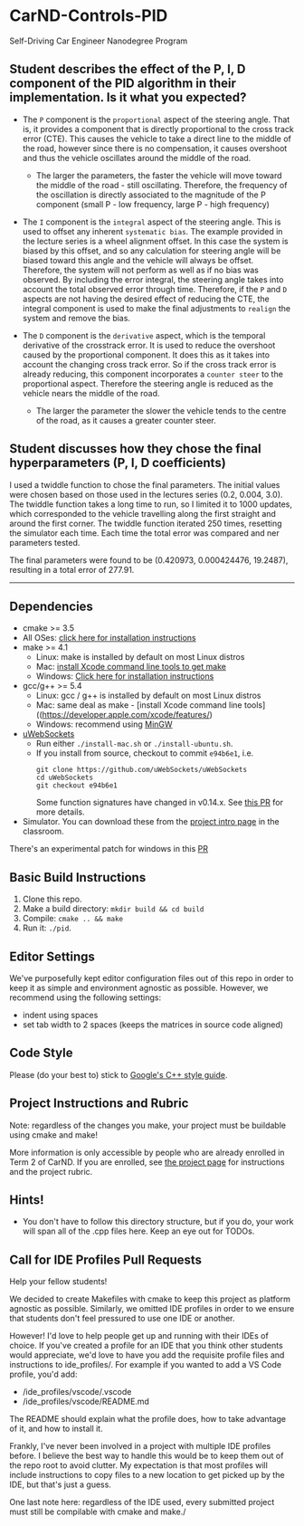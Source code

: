 # CarND-Controls-PID
Self-Driving Car Engineer Nanodegree Program

## Student describes the effect of the P, I, D component of the PID algorithm in their implementation. Is it what you expected?
* The `P` component is the `proportional` aspect of the steering angle.  That is, it provides a component that is directly proportional to the cross track error (CTE).  This causes the vehicle to take a direct line to the middle of the road, however since there is no compensation, it causes overshoot and thus the vehicle oscillates around the middle of the road.
  * The larger the parameters, the faster the vehicle will move toward the middle of the road - still oscillating.  Therefore, the frequency of the oscillation is directly associated to the magnitude of the P component (small P - low frequency, large P - high frequency)

* The `I` component is the `integral` aspect of the steering angle. This is used to offset any inherent `systematic bias`.  The example provided in the lecture series is a wheel alignment offset.  In this case the system is biased by this offset, and so any calculation for steering angle will be biased toward this angle and the vehicle will always be offset.  Therefore, the system will not perform as well as if no bias was observed.  By including the error integral, the steering angle takes into account the total observed error through time.  Therefore, if the `P` and `D` aspects are not having the desired effect of reducing the CTE, the integral component is used to make the final adjustments to `realign` the system and remove the bias.

* The `D` component is the `derivative` aspect, which is the temporal derivative of the crosstrack error.  It is used to reduce the overshoot caused by the proportional component.  It does this as it takes into account the changing cross track error.  So if the cross track error is already reducing, this component incorporates a `counter steer` to the proportional aspect.  Therefore the steering angle is reduced as the vehicle nears the middle of the road.
  * The larger the parameter the slower the vehicle tends to the centre of the road, as it causes a greater counter steer.


## Student discusses how they chose the final hyperparameters (P, I, D coefficients)
I used a twiddle function to chose the final parameters.  The initial values were chosen based on those used in the lectures series (0.2, 0.004, 3.0).  The twiddle function takes a long time to run, so I limited it to 1000 updates, which corresponded to the vehicle travelling along the first straight and around the first corner.  The twiddle function iterated 250 times, resetting the simulator each time.  Each time the total error was compared and ner parameters tested.  

The final parameters were found to be (0.420973, 0.000424476, 19.2487), resulting in a total error of 277.91.

---

## Dependencies

* cmake >= 3.5
 * All OSes: [click here for installation instructions](https://cmake.org/install/)
* make >= 4.1
  * Linux: make is installed by default on most Linux distros
  * Mac: [install Xcode command line tools to get make](https://developer.apple.com/xcode/features/)
  * Windows: [Click here for installation instructions](http://gnuwin32.sourceforge.net/packages/make.htm)
* gcc/g++ >= 5.4
  * Linux: gcc / g++ is installed by default on most Linux distros
  * Mac: same deal as make - [install Xcode command line tools]((https://developer.apple.com/xcode/features/)
  * Windows: recommend using [MinGW](http://www.mingw.org/)
* [uWebSockets](https://github.com/uWebSockets/uWebSockets)
  * Run either `./install-mac.sh` or `./install-ubuntu.sh`.
  * If you install from source, checkout to commit `e94b6e1`, i.e.
    ```
    git clone https://github.com/uWebSockets/uWebSockets 
    cd uWebSockets
    git checkout e94b6e1
    ```
    Some function signatures have changed in v0.14.x. See [this PR](https://github.com/udacity/CarND-MPC-Project/pull/3) for more details.
* Simulator. You can download these from the [project intro page](https://github.com/udacity/self-driving-car-sim/releases) in the classroom.

There's an experimental patch for windows in this [PR](https://github.com/udacity/CarND-PID-Control-Project/pull/3)

## Basic Build Instructions

1. Clone this repo.
2. Make a build directory: `mkdir build && cd build`
3. Compile: `cmake .. && make`
4. Run it: `./pid`. 

## Editor Settings

We've purposefully kept editor configuration files out of this repo in order to
keep it as simple and environment agnostic as possible. However, we recommend
using the following settings:

* indent using spaces
* set tab width to 2 spaces (keeps the matrices in source code aligned)

## Code Style

Please (do your best to) stick to [Google's C++ style guide](https://google.github.io/styleguide/cppguide.html).

## Project Instructions and Rubric

Note: regardless of the changes you make, your project must be buildable using
cmake and make!

More information is only accessible by people who are already enrolled in Term 2
of CarND. If you are enrolled, see [the project page](https://classroom.udacity.com/nanodegrees/nd013/parts/40f38239-66b6-46ec-ae68-03afd8a601c8/modules/f1820894-8322-4bb3-81aa-b26b3c6dcbaf/lessons/e8235395-22dd-4b87-88e0-d108c5e5bbf4/concepts/6a4d8d42-6a04-4aa6-b284-1697c0fd6562)
for instructions and the project rubric.

## Hints!

* You don't have to follow this directory structure, but if you do, your work
  will span all of the .cpp files here. Keep an eye out for TODOs.

## Call for IDE Profiles Pull Requests

Help your fellow students!

We decided to create Makefiles with cmake to keep this project as platform
agnostic as possible. Similarly, we omitted IDE profiles in order to we ensure
that students don't feel pressured to use one IDE or another.

However! I'd love to help people get up and running with their IDEs of choice.
If you've created a profile for an IDE that you think other students would
appreciate, we'd love to have you add the requisite profile files and
instructions to ide_profiles/. For example if you wanted to add a VS Code
profile, you'd add:

* /ide_profiles/vscode/.vscode
* /ide_profiles/vscode/README.md

The README should explain what the profile does, how to take advantage of it,
and how to install it.

Frankly, I've never been involved in a project with multiple IDE profiles
before. I believe the best way to handle this would be to keep them out of the
repo root to avoid clutter. My expectation is that most profiles will include
instructions to copy files to a new location to get picked up by the IDE, but
that's just a guess.

One last note here: regardless of the IDE used, every submitted project must
still be compilable with cmake and make./

